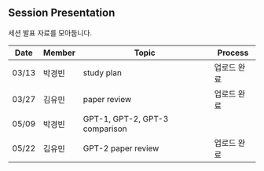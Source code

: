 ## Session Presentation
세션 발표 자료를 모아둡니다.

|Date|Member|Topic|Process|
|----|------|-----|-------|
|03/13|박경빈|study plan|업로드 완료|
|03/27|김유민|<Attention Is All You Need> paper review|업로드 완료|
|05/09|박경빈|GPT-1, GPT-2, GPT-3 comparison||
|05/22|김유민|GPT-2 <Language Models are Unsupervised Multitask Learners> paper review|업로드 완료|
